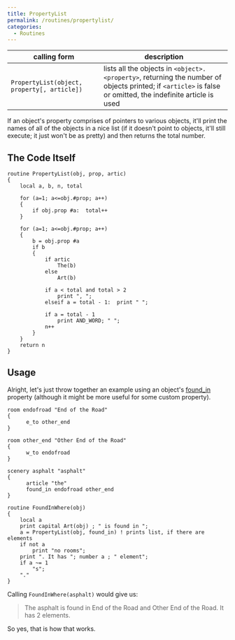 ```yaml
---
title: PropertyList
permalink: /routines/propertylist/
categories: 
  - Routines
---
```


| calling form | description |
|--------------|-------------|
| `PropertyList(object, property[, article])` | lists all the objects in `<object>.<property>`, returning the number of objects printed; if `<article>` is false or omitted, the indefinite article is used |

If an object's property comprises of pointers to various objects, it'll
print the names of all of the objects in a nice list (if it doesn't
point to objects, it'll still execute; it just won't be as pretty) and
then returns the total number.

## The Code Itself

    routine PropertyList(obj, prop, artic)
    {
        local a, b, n, total

        for (a=1; a<=obj.#prop; a++)
        {
            if obj.prop #a:  total++
        }

        for (a=1; a<=obj.#prop; a++)
        {
            b = obj.prop #a
            if b
            {
                if artic
                    The(b)
                else
                    Art(b)

                if a < total and total > 2
                    print ", ";
                elseif a = total - 1:  print " ";

                if a = total - 1
                    print AND_WORD; " ";
                n++
            }
        }
        return n
    }

## Usage

Alright, let's just throw together an example using an object's
[found_in](Found_in) property (although it might be more
useful for some custom property).

    room endofroad "End of the Road"
    {
          e_to other_end
    }

    room other_end "Other End of the Road"
    {
          w_to endofroad
    }

    scenery asphalt "asphalt"
    {
          article "the"
          found_in endofroad other_end
    }

    routine FoundInWhere(obj)
    {
        local a
        print capital Art(obj) ; " is found in ";
        a = PropertyList(obj, found_in) ! prints list, if there are elements
        if not a
            print "no rooms";
        print ". It has "; number a ; " element";
        if a ~= 1
            "s";
        "."
    }

Calling `FoundInWhere(asphalt)` would give us:

>The asphalt is found in End of the Road and Other End of the Road. It has 2 elements.

So yes, that is how that works.

